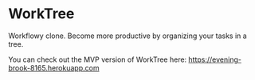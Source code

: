 # WorkTree
Workflowy clone. Become more productive by organizing your tasks in a tree.

You can check out the MVP version of WorkTree here: https://evening-brook-8165.herokuapp.com
